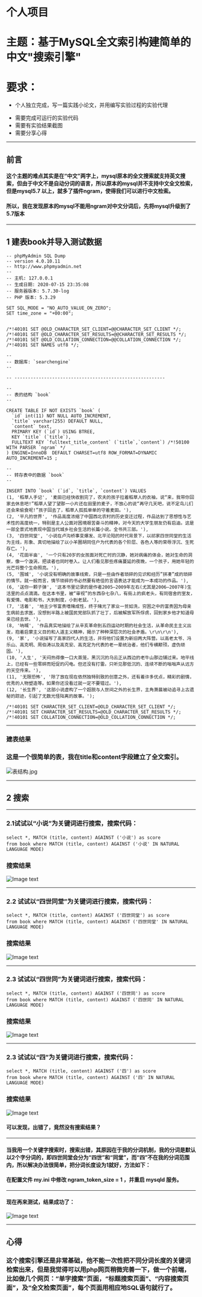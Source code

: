 # 个人项目
# 主题：基于MySQL全文索引构建简单的中文"搜索引擎"
# 要求：
  * 个人独立完成，写一篇实践小论文，并用编写实验过程的实验代理
  + 需要完成可运行的实验代码
 + 需要有实验结果截图
 + 需要分享心得
  
---
## 前言
#### 这个主题的难点其实是在“中文”两字上，mysql原本的全文搜索就支持英文搜索，但由于中文不是自动分词的语言，所以原本的mysql并不支持中文全文检索，但是mysql5.7 以上，就多了插件ngram，使得我们可以进行中文检索。
#### 所以，我在发现原本的mysql不能用ngram对中文分词后，先将mysql升级到了5.7版本
---
## 1 建表book并导入测试数据
```
-- phpMyAdmin SQL Dump
-- version 4.0.10.11
-- http://www.phpmyadmin.net
--
-- 主机: 127.0.0.1
-- 生成日期: 2020-07-15 23:35:08
-- 服务器版本: 5.7.30-log
-- PHP 版本: 5.3.29

SET SQL_MODE = "NO_AUTO_VALUE_ON_ZERO";
SET time_zone = "+00:00";


/*!40101 SET @OLD_CHARACTER_SET_CLIENT=@@CHARACTER_SET_CLIENT */;
/*!40101 SET @OLD_CHARACTER_SET_RESULTS=@@CHARACTER_SET_RESULTS */;
/*!40101 SET @OLD_COLLATION_CONNECTION=@@COLLATION_CONNECTION */;
/*!40101 SET NAMES utf8 */;

--
-- 数据库: `searchengine`
--

-- --------------------------------------------------------

--
-- 表的结构 `book`
--

CREATE TABLE IF NOT EXISTS `book` (
  `id` int(11) NOT NULL AUTO_INCREMENT,
  `title` varchar(255) DEFAULT NULL,
  `content` text,
  PRIMARY KEY (`id`) USING BTREE,
  KEY `title` (`title`),
  FULLTEXT KEY `fulltext_title_content` (`title`,`content`) /*!50100 WITH PARSER `ngram` */ 
) ENGINE=InnoDB  DEFAULT CHARSET=utf8 ROW_FORMAT=DYNAMIC AUTO_INCREMENT=15 ;

--
-- 转存表中的数据 `book`
--

INSERT INTO `book` (`id`, `title`, `content`) VALUES
(1, '稻草人手记', '麦田已经快收割完了，农夫的孩子拉着稻草人的衣袖，说“来，我带你回家去休息吧!”稻草人望了望那一小片还在田里的麦子，不放心的说“再守几天吧，说不定鸟儿们还会来偷食呢!”孩子回去了，稻草人孤孤单单的守着麦田。'),
(2, '平凡的世界', '作品高度浓缩了中国西北农村的历史变迁过程，作品达到了思想性与艺术性的高度统一，特别是主人公面对困境艰苦奋斗的精神，对今天的大学生朋友仍有启迪。这是一部全景式地表现中国当代城乡社会生活的长篇小说。全书共三部。'),
(3, '四世同堂', '小说在卢沟桥事变爆发、北平沦陷的时代背景下，以祁家四世同堂的生活为主线，形象、真切地描绘了以小羊圈胡同住户为代表的各个阶层、各色人等的荣辱浮沉、生死存亡。'),
(4, '花田半亩', '一个只有20岁的女孩面对死亡时的沉静，她对病痛的体会，她对生命的洞察，像一个漩涡，把读者也同时卷入。让人们看见那些疼痛蔓延的夜晚，一个孩子，用她年轻的光芒将整个生命照亮。'),
(5, '围城', '小说没有明确的故事线索，只是一些由作者琐碎的见识和经历”拼凑”成的琐碎的情节。就一般而言，情节琐碎的书必然要有绝佳的言语表达才能成为一本成功的作品。'),
(6, '送你一颗子弹', '这本书里记录的是作者2005—2009年左右(尤其是2006—2007年)生活里的点点滴滴。在这本书里，被“审视”的东西杂七杂八，有街上的疯老头，有同宿舍的室友，有爱情、电影和书，大到制度，小到老鼠。'),
(7, '活着', '地主少爷富贵嗜赌成性，终于赌光了家业一贫如洗，穷困之中的富贵因为母亲生病前去求医，没想到半路上被国民党部队抓了壮丁，后被解放军所俘虏，回到家乡他才知道母亲已经去世。'),
(8, '呐喊', '作品真实地描绘了从辛亥革命到五四运动时期的社会生活，从革命民主主义出发，抱着启蒙主义目的和人道主义精神，揭示了种种深层次的社会矛盾。\r\n\r\n'),
(9, '家', '小说描写了高家四代人的生活，并将他们设置为新旧两大阵营。以高老太爷、冯乐山、高克明、周伯涛以及高克安、高克定为代表的老一辈统治者，他们专横颟顸，虚伪顽固。'),
(10, '人生', '天闷热得像一口大蒸笼，黑沉沉的乌云正从西边的老牛山那边铺过来。地平线上，已经有一些零碎而短促的闪电。但还没有打雷。只听见那低沉的、连续不断的嗡嗡声从远方的天空传来。'),
(11, '无限恐怖', '除了放在现在依然独特别致的创意之外，还有着许多优点，精彩的剧情，优秀的人物塑造等。如果你还没看过就一定不要错过。'),
(12, '长生界', '这部小说虚构了一个超脱与人世间之外的长生界，主角萧晨被动追寻上古遗秘的踪迹，引起了无数光怪陆离的故事。');

/*!40101 SET CHARACTER_SET_CLIENT=@OLD_CHARACTER_SET_CLIENT */;
/*!40101 SET CHARACTER_SET_RESULTS=@OLD_CHARACTER_SET_RESULTS */;
/*!40101 SET COLLATION_CONNECTION=@OLD_COLLATION_CONNECTION */;

```
---

### 建表结果
### 这是一个很简单的表，我在title和content字段建立了全文索引。
![表结构.jpg](https://github.com/Lily-161/-/blob/master/个人项目/image%20file/表结构.jpg)

---
## 2 搜索

---
### 2.1试试以“小说”为关键词进行搜索，搜索代码：
```
select *, MATCH (title, content) AGAINST ('小说') as score
from book where MATCH (title, content) AGAINST ('小说' IN NATURAL LANGUAGE MODE)
```
### 搜索结果
![Image text](https://github.com/Lily-161/-/blob/master/个人项目/image%20file/结果1.jpg)


---
### 2.2 试试以“四世同堂”为关键词进行搜索，搜索代码：
```
select *, MATCH (title, content) AGAINST ('四世同堂') as score
from book where MATCH (title, content) AGAINST ('四世同堂' IN NATURAL LANGUAGE MODE)
```
### 搜索结果 
![Image text](https://github.com/Lily-161/-/blob/master/个人项目/image%20file/结果2.jpg)

---
### 2.3 试试以“四世同”为关键词进行搜索，搜索代码：
```
select *, MATCH (title, content) AGAINST ('四世同') as score
from book where MATCH (title, content) AGAINST ('四世同' IN NATURAL LANGUAGE MODE)
```
### 搜索结果
![Image text](https://github.com/Lily-161/-/blob/master/个人项目/image%20file/结果3.jpg)

---

### 2.3 试试以“四”为关键词进行搜索，搜索代码：
```
select *, MATCH (title, content) AGAINST ('四') as score
from book where MATCH (title, content) AGAINST ('四' IN NATURAL LANGUAGE MODE)
```
### 搜索结果
![Image text](https://github.com/Lily-161/-/blob/master/个人项目/image%20file/结果4.jpg)

#### 可以发现，出错了，竟然没有搜索结果？

---
#### 当我用一个关键字搜索时，搜索出错，其原因在于我的分词机制，我的分词是默认以2个字分词的，即四世同堂会分为“四世”和“同堂”，而“四”不在我的分词范围内，所以解决办法很简单，把分词长度设为1就好，方法如下：
#### 在配置文件 my.ini 中修改 ngram_token_size = 1 ，并重启 mysqld 服务。

---
#### 现在再来测试，结果成功了：
![Image text](https://github.com/Lily-161/-/blob/master/个人项目/image%20file/结果5.jpg)

---
## 心得
### 这个搜索引擎还是非常基础，他不能一次性把不同分词长度的关键词检索出来，但是我觉得可以用php网页稍微完善一下，做一个前端，比如做几个网页：“单字搜索”页面，“标题搜索页面”、“内容搜索页面”，及“全文检索页面”，每个页面用相应地SQL语句就行了。



